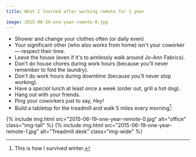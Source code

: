 ```yaml
---
title: What I learned after working remote for 1 year

image: 2015-06-19-one-year-remote-0.jpg
---
```


- Shower and change your clothes often (or daily even)
- Your significant other (who also works from home) isn't your coworker &mdash; respect their time.
- Leave the house (even if it's to aimlessly walk around Jo-Ann Fabrics).
- Don't do house chores during work hours (because you'll never remember to fold the laundry).
- Don't do work hours during downtime (because you'll never stop working).
- Have a _special_ lunch at least once a week (order out, grill a hot dog).
- Hang out with your friends.
- Ping your coworkers just to say, _Hey!_
- Build a tabletop for the treadmill and walk 5 miles every morning[^1]:

<div class="photos">
{% include img.html src="2015-06-19-one-year-remote-0.jpg" alt="office" class="img-tall" %}
{% include img.html src="2015-06-19-one-year-remote-1.jpg" alt="Treadmill desk" class="img-wide" %}
</div>

[^1]: This is how I survived winter.
